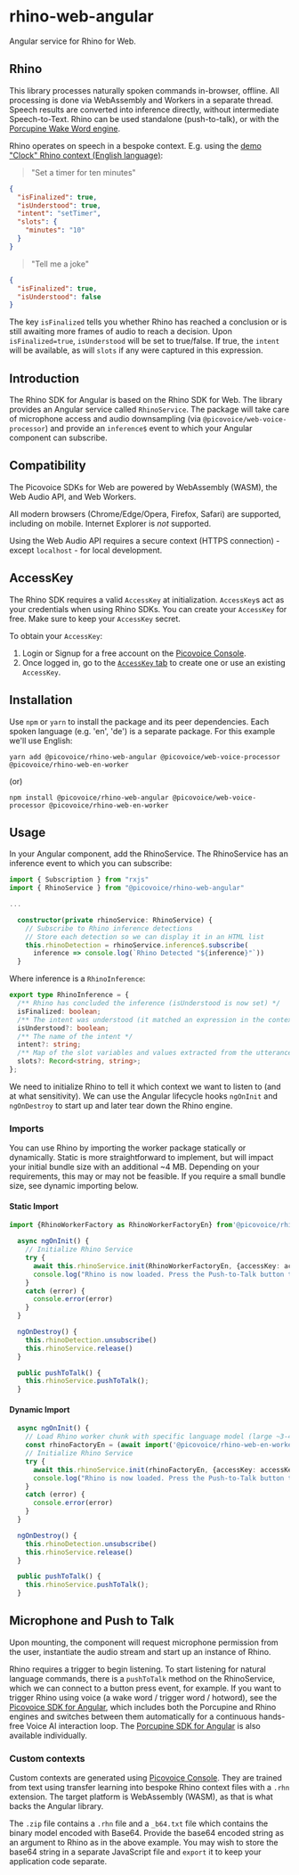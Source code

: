 # rhino-web-angular

Angular service for Rhino for Web.

## Rhino

This library processes naturally spoken commands in-browser, offline. All processing is done via WebAssembly and Workers in a separate thread. Speech results are converted into inference directly, without intermediate Speech-to-Text. Rhino can be used standalone (push-to-talk), or with the [Porcupine Wake Word engine](https://picovoice.ai/platform/porcupine/).

Rhino operates on speech in a bespoke context. E.g. using the [demo "Clock" Rhino context (English language)](https://github.com/Picovoice/rhino/blob/master/resources/contexts/wasm/clock_wasm.rhn):

> "Set a timer for ten minutes"

```json
{
  "isFinalized": true,
  "isUnderstood": true,
  "intent": "setTimer",
  "slots": {
    "minutes": "10"
  }
}
```

> "Tell me a joke"

```json
{
  "isFinalized": true,
  "isUnderstood": false
}
```

The key `isFinalized` tells you whether Rhino has reached a conclusion or is still awaiting more frames of audio to reach a decision. Upon `isFinalized=true`, `isUnderstood` will be set to true/false. If true, the `intent` will be available, as will `slots` if any were captured in this expression.

## Introduction

The Rhino SDK for Angular is based on the Rhino SDK for Web. The library provides an Angular service called `RhinoService`. The package will take care of microphone access and audio downsampling (via `@picovoice/web-voice-processor`) and provide an `inference$` event to which your Angular component can subscribe.

## Compatibility

The Picovoice SDKs for Web are powered by WebAssembly (WASM), the Web Audio API, and Web Workers.

All modern browsers (Chrome/Edge/Opera, Firefox, Safari) are supported, including on mobile. Internet Explorer is _not_ supported.

Using the Web Audio API requires a secure context (HTTPS connection) - except `localhost` - for local development.

## AccessKey

The Rhino SDK requires a valid `AccessKey` at initialization. `AccessKey`s act as your credentials when using Rhino SDKs.
You can create your `AccessKey` for free. Make sure to keep your `AccessKey` secret.

To obtain your `AccessKey`:
1. Login or Signup for a free account on the [Picovoice Console](https://picovoice.ai/console/).
2. Once logged in, go to the [`AccessKey` tab](https://console.picovoice.ai/access_key) to create one or use an existing `AccessKey`.

## Installation

Use `npm` or `yarn` to install the package and its peer dependencies. Each spoken language (e.g. 'en', 'de') is a separate package. For this example we'll use English:

`yarn add @picovoice/rhino-web-angular @picovoice/web-voice-processor @picovoice/rhino-web-en-worker`

(or)

`npm install @picovoice/rhino-web-angular @picovoice/web-voice-processor @picovoice/rhino-web-en-worker`

## Usage

In your Angular component, add the RhinoService. The RhinoService has an inference event to which you can subscribe:

```typescript
import { Subscription } from "rxjs"
import { RhinoService } from "@picovoice/rhino-web-angular"

...

  constructor(private rhinoService: RhinoService) {
    // Subscribe to Rhino inference detections
    // Store each detection so we can display it in an HTML list
    this.rhinoDetection = rhinoService.inference$.subscribe(
      inference => console.log(`Rhino Detected "${inference}"`))
  }
```

Where inference is a `RhinoInference`:

```typescript
export type RhinoInference = {
  /** Rhino has concluded the inference (isUnderstood is now set) */
  isFinalized: boolean;
  /** The intent was understood (it matched an expression in the context) */
  isUnderstood?: boolean;
  /** The name of the intent */
  intent?: string;
  /** Map of the slot variables and values extracted from the utterance */
  slots?: Record<string, string>;
};
```

We need to initialize Rhino to tell it which context we want to listen to (and at what sensitivity). We can use the Angular lifecycle hooks `ngOnInit` and `ngOnDestroy` to start up and later tear down the Rhino engine.

### Imports

You can use Rhino by importing the worker package statically or dynamically. Static is more straightforward to implement, but will impact your initial bundle size with an additional ~4 MB. Depending on your requirements, this may or may not be feasible. If you require a small bundle size, see dynamic importing below.

#### Static Import

```typescript
import {RhinoWorkerFactory as RhinoWorkerFactoryEn} from'@picovoice/rhino-web-en-worker'

  async ngOnInit() {
    // Initialize Rhino Service
    try {
      await this.rhinoService.init(RhinoWorkerFactoryEn, {accessKey: accessKey, context: { base64: RHINO_CLOCK_64 }})
      console.log("Rhino is now loaded. Press the Push-to-Talk button to activate.")
    }
    catch (error) {
      console.error(error)
    }
  }

  ngOnDestroy() {
    this.rhinoDetection.unsubscribe()
    this.rhinoService.release()
  }

  public pushToTalk() {
    this.rhinoService.pushToTalk();
  }

```

#### Dynamic Import

```typescript
  async ngOnInit() {
    // Load Rhino worker chunk with specific language model (large ~3-4MB chunk; dynamically imported)
    const rhinoFactoryEn = (await import('@picovoice/rhino-web-en-worker')).RhinoWorkerFactory
    // Initialize Rhino Service
    try {
      await this.rhinoService.init(rhinoFactoryEn, {accessKey: accessKey, context: { base64: RHINO_CLOCK_64 }})
      console.log("Rhino is now loaded. Press the Push-to-Talk button to activate.")
    }
    catch (error) {
      console.error(error)
    }
  }

  ngOnDestroy() {
    this.rhinoDetection.unsubscribe()
    this.rhinoService.release()
  }

  public pushToTalk() {
    this.rhinoService.pushToTalk();
  }

```

## Microphone and Push to Talk

Upon mounting, the component will request microphone permission from the user, instantiate the audio stream and start up an instance of Rhino.

Rhino requires a trigger to begin listening. To start listening for natural language commands, there is a `pushToTalk` method on the RhinoService, which we can connect to a button press event, for example. If you want to trigger Rhino using voice (a wake word / trigger word / hotword), see the [Picovoice SDK for Angular](https://npmjs.com/package/@picovoice/picovoice-web-angular), which includes both the Porcupine and Rhino engines and switches between them automatically for a continuous hands-free Voice AI interaction loop. The [Porcupine SDK for Angular](https://npmjs.com/package/@picovoice/porcupine-web-angular) is also available individually.

### Custom contexts

Custom contexts are generated using [Picovoice Console](https://picovoice.ai/console/). They are trained from text using transfer learning into bespoke Rhino context files with a `.rhn` extension. The target platform is WebAssembly (WASM), as that is what backs the Angular library.

The `.zip` file contains a `.rhn` file and a `_b64.txt` file which contains the binary model encoded with Base64. Provide the base64 encoded string as an argument to Rhino as in the above example. You may wish to store the base64 string in a separate JavaScript file and `export` it to keep your application code separate.
